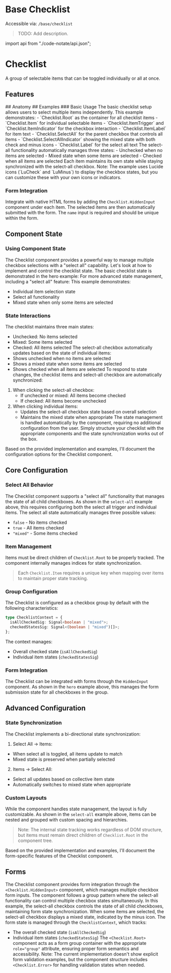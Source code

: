 # Base Checklist

Accessible via: `/base/checklist`

> TODO: Add description.

import api from "./code-notate/api.json";

# Checklist
A group of selectable items that can be toggled individually or all at once.
<Showcase name="hero" />
## Features
<Features api={api} />
## Anatomy
<AnatomyTable api={api} />
## Examples
### Basic Usage
The basic checklist setup allows users to select multiple items independently.
<Showcase name="select-all" />
This example demonstrates:
- `Checklist.Root` as the container for all checklist items
- `Checklist.Item` for individual selectable items
- `Checklist.ItemTrigger` and `Checklist.ItemIndicator` for the checkbox interaction
- `Checklist.ItemLabel` for item text
- `Checklist.SelectAll` for the parent checkbox that controls all items
- `Checklist.SelectAllIndicator` showing the mixed state with both check and minus icons
- `Checklist.Label` for the select all text
The select-all functionality automatically manages three states:
- Unchecked when no items are selected
- Mixed state when some items are selected
- Checked when all items are selected
Each item maintains its own state while staying synchronized with the select-all checkbox.
Note: The example uses Lucide icons (`LuCheck` and `LuMinus`) to display the checkbox states, but you can customize these with your own icons or indicators.

### Form Integration
Integrate with native HTML forms by adding the `Checklist.HiddenInput` component under each item.
The selected items are then automatically submitted with the form. The `name` input is required and should be unique
within the form.
<Showcase name="form" />

## Component State
### Using Component State
The Checklist component provides a powerful way to manage multiple checkbox selections with a "select all" capability. Let's look at how to implement and control the checklist state.
The basic checklist state is demonstrated in the hero example:
<Showcase name="hero" />
For more advanced state management, including a "select all" feature:
<Showcase name="select-all" />
This example demonstrates:
- Individual item selection state
- Select all functionality
- Mixed state when only some items are selected
### State Interactions
The checklist maintains three main states:
- Unchecked: No items selected
- Mixed: Some items selected
- Checked: All items selected
The select-all checkbox automatically updates based on the state of individual items:
- Shows unchecked when no items are selected
- Shows a mixed state when some items are selected
- Shows checked when all items are selected
To respond to state changes, the checklist items and select-all checkbox are automatically synchronized:
1. When clicking the select-all checkbox:
   - If unchecked or mixed: All items become checked
   - If checked: All items become unchecked
2. When clicking individual items:
   - Updates the select-all checkbox state based on overall selection
   - Maintains the mixed state when appropriate
The state management is handled automatically by the component, requiring no additional configuration from the user. Simply structure your checklist with the appropriate components and the state synchronization works out of the box.

Based on the provided implementation and examples, I'll document the configuration options for the Checklist component.
## Core Configuration
### Select All Behavior
The Checklist component supports a "select all" functionality that manages the state of all child checkboxes. As shown in the `select-all` example above, this requires configuring both the select all trigger and individual items.
The select all state automatically manages three possible values:
- `false` - No items checked
- `true` - All items checked  
- `"mixed"` - Some items checked
### Item Management
Items must be direct children of `Checklist.Root` to be properly tracked. The component internally manages indices for state synchronization.
> Each `Checklist.Item` requires a unique key when mapping over items to maintain proper state tracking.
### Group Configuration
The Checklist is configured as a checkbox group by default with the following characteristics:
```typescript
type ChecklistContext = {
  isAllCheckedSig: Signal<boolean | "mixed">;
  checkedStatesSig: Signal<(boolean | "mixed")[]>;
};
```
The context manages:
- Overall checked state (`isAllCheckedSig`)
- Individual item states (`checkedStatesSig`)
### Form Integration
The Checklist can be integrated with forms through the `HiddenInput` component. As shown in the `hero` example above, this manages the form submission state for all checkboxes in the group.
## Advanced Configuration
### State Synchronization
The Checklist implements a bi-directional state synchronization:
1. Select All → Items:
- When select all is toggled, all items update to match
- Mixed state is preserved when partially selected
2. Items → Select All:
- Select all updates based on collective item state
- Automatically switches to mixed state when appropriate
### Custom Layouts
While the component handles state management, the layout is fully customizable. As shown in the `select-all` example above, items can be nested and grouped with custom spacing and hierarchies.
> Note: The internal state tracking works regardless of DOM structure, but items must remain direct children of `Checklist.Root` in the component tree.

Based on the provided implementation and examples, I'll document the form-specific features of the Checklist component.
## Forms
The Checklist component provides form integration through the `<Checklist.HiddenInput>` component, which manages multiple checkbox form inputs.
The component follows a group pattern where the select-all functionality can control multiple checkbox states simultaneously.
<Showcase name="select-all" />
In this example, the select-all checkbox controls the state of all child checkboxes, maintaining form state synchronization. When some items are selected, the select-all checkbox displays a mixed state, indicated by the minus icon.
The form state is managed through the `ChecklistContext`, which tracks:
- The overall checked state (`isAllCheckedSig`)
- Individual item states (`checkedStatesSig`)
The `<Checklist.Root>` component acts as a form group container with the appropriate `role="group"` attribute, ensuring proper form semantics and accessibility.
Note: The current implementation doesn't show explicit form validation examples, but the component structure includes `<Checklist.Error>` for handling validation states when needed.



<APITable api={api} />